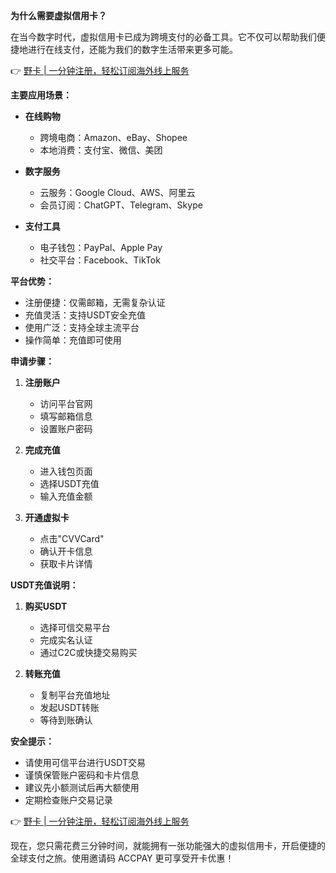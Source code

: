 **为什么需要虚拟信用卡？**

在当今数字时代，虚拟信用卡已成为跨境支付的必备工具。它不仅可以帮助我们便捷地进行在线支付，还能为我们的数字生活带来更多可能。

👉 [野卡 | 一分钟注册，轻松订阅海外线上服务](https://bit.ly/bewildcard)

**主要应用场景：**

- **在线购物**
  * 跨境电商：Amazon、eBay、Shopee
  * 本地消费：支付宝、微信、美团

- **数字服务**
  * 云服务：Google Cloud、AWS、阿里云
  * 会员订阅：ChatGPT、Telegram、Skype

- **支付工具**
  * 电子钱包：PayPal、Apple Pay
  * 社交平台：Facebook、TikTok

**平台优势：**

- 注册便捷：仅需邮箱，无需复杂认证
- 充值灵活：支持USDT安全充值
- 使用广泛：支持全球主流平台
- 操作简单：充值即可使用

**申请步骤：**

1. **注册账户**
   - 访问平台官网
   - 填写邮箱信息
   - 设置账户密码

2. **完成充值**
   - 进入钱包页面
   - 选择USDT充值
   - 输入充值金额

3. **开通虚拟卡**
   - 点击"CVVCard"
   - 确认开卡信息
   - 获取卡片详情

**USDT充值说明：**

1. **购买USDT**
   - 选择可信交易平台
   - 完成实名认证
   - 通过C2C或快捷交易购买

2. **转账充值**
   - 复制平台充值地址
   - 发起USDT转账
   - 等待到账确认

**安全提示：**

- 请使用可信平台进行USDT交易
- 谨慎保管账户密码和卡片信息
- 建议先小额测试后再大额使用
- 定期检查账户交易记录

👉 [野卡 | 一分钟注册，轻松订阅海外线上服务](https://bit.ly/bewildcard)

现在，您只需花费三分钟时间，就能拥有一张功能强大的虚拟信用卡，开启便捷的全球支付之旅。使用邀请码 ACCPAY 更可享受开卡优惠！